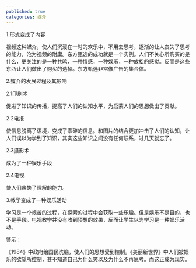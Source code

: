 ```yaml
---
published: true
categories: 媒介
---
```

1.形式变成了内容

视频这种媒介，使人们沉浸在一时的欢乐中，不用去思考，逐渐的让人丧失了思考的能力，沦为视频的附庸。东方甄选的成功就是一个实例。人们不关心所购买的是什么，更关注的是一种共鸣，一种情感，一种娱乐，一种放松的感觉。反而是这些东西让人们做出了购买的选择。东方甄选非常像广告的集合体。

2.媒介的发展过程及其影响

2.1印刷术

促进了知识的传播，提高了人们的认知水平，为启蒙人们的思想做出了贡献。

2.2电报

使信息脱离了语境，变成了零碎的信息。和图片的结合更加冲击了人们的认知，让人们误以为学到了知识，其实这些知识之间没有任何联系，过几天就忘了。

2.3摄影术

成为了一种娱乐手段

2.4电视

使人们丧失了理解的能力。

3.教学变成了一种娱乐活动

学习是一个艰苦的过程，在探索的过程中会获取一些乐趣。但是娱乐不是目的，也不是手段。电视教学并没有收到预想的效果，反而让学生以为学习是一种娱乐活动。

警示：

《1984》中政府给国民洗脑，使人们的思想受到控制。《美丽新世界》中人们被娱乐的欲望所控制，甚不知道自己为什么笑以及为什么不再思考。而这正成为现实。